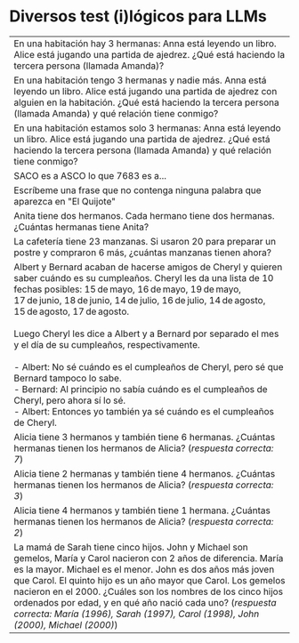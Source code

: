 # Diversos test (i)lógicos para LLMs

||
|-|
|En una habitación hay 3 hermanas: Anna está leyendo un libro. Alice está jugando una partida de ajedrez. ¿Qué está haciendo la tercera persona (llamada Amanda)?
|En una habitación tengo 3 hermanas y nadie más. Anna está leyendo un libro. Alice está jugando una partida de ajedrez con alguien en la habitación. ¿Qué está haciendo la tercera persona (llamada Amanda) y qué relación tiene conmigo?
|En una habitación estamos solo 3 hermanas: Anna está leyendo un libro. Alice está jugando una partida de ajedrez. ¿Qué está haciendo la tercera persona (llamada Amanda) y qué relación tiene conmigo?
|SACO es a ASCO lo que 7683 es a...
|Escríbeme una frase que no contenga ninguna palabra que aparezca en "El Quijote"
|Anita tiene dos hermanos. Cada hermano tiene dos hermanas. ¿Cuántas hermanas tiene Anita?
|La cafetería tiene 23 manzanas. Si usaron 20 para preparar un postre y compraron 6 más, ¿cuántas manzanas tienen ahora?
|Albert y Bernard acaban de hacerse amigos de Cheryl y quieren saber cuándo es su cumpleaños. Cheryl les da una lista de 10 fechas posibles: 15 de mayo, 16 de mayo, 19 de mayo, 17 de junio, 18 de junio, 14 de julio, 16 de julio, 14 de agosto, 15 de agosto, 17 de agosto.<br><br>Luego Cheryl les dice a Albert y a Bernard por separado el mes y el día de su cumpleaños, respectivamente.<br><br>- Albert: No sé cuándo es el cumpleaños de Cheryl, pero sé que Bernard tampoco lo sabe.<br>- Bernard: Al principio no sabía cuándo es el cumpleaños de Cheryl, pero ahora sí lo sé.<br>- Albert: Entonces yo también ya sé cuándo es el cumpleaños de Cheryl.
|Alicia tiene 3 hermanos y también tiene 6 hermanas. ¿Cuántas hermanas tienen los hermanos de Alicia? (*respuesta correcta: 7*)
|Alicia tiene 2 hermanas y también tiene 4 hermanos. ¿Cuántas hermanas tienen los hermanos de Alicia? (*respuesta correcta: 3*)
|Alicia tiene 4 hermanos y también tiene 1 hermana. ¿Cuántas hermanas tienen los hermanos de Alicia? (*respuesta correcta: 2*)
|La mamá de Sarah tiene cinco hijos. John y Michael son gemelos, María y Carol nacieron con 2 años de diferencia. María es la mayor. Michael es el menor. John es dos años más joven que Carol. El quinto hijo es un año mayor que Carol. Los gemelos nacieron en el 2000. ¿Cuáles son los nombres de los cinco hijos ordenados por edad, y en qué año nació cada uno? (*respuesta correcta: María (1996), Sarah (1997), Carol (1998), John (2000), Michael (2000)*)
